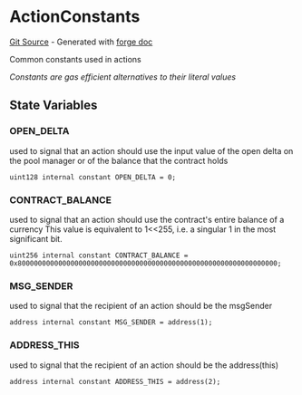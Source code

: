 # ActionConstants
[Git Source](https://github.com/uniswap/v4-periphery/blob/3f295d8435e4f776ea2daeb96ce1bc6d63f33fc7/src/libraries/ActionConstants.sol) - Generated with [forge doc](https://book.getfoundry.sh/reference/forge/forge-doc)

Common constants used in actions

*Constants are gas efficient alternatives to their literal values*


## State Variables
### OPEN_DELTA
used to signal that an action should use the input value of the open delta on the pool manager
or of the balance that the contract holds


```solidity
uint128 internal constant OPEN_DELTA = 0;
```


### CONTRACT_BALANCE
used to signal that an action should use the contract's entire balance of a currency
This value is equivalent to 1<<255, i.e. a singular 1 in the most significant bit.


```solidity
uint256 internal constant CONTRACT_BALANCE = 0x8000000000000000000000000000000000000000000000000000000000000000;
```


### MSG_SENDER
used to signal that the recipient of an action should be the msgSender


```solidity
address internal constant MSG_SENDER = address(1);
```


### ADDRESS_THIS
used to signal that the recipient of an action should be the address(this)


```solidity
address internal constant ADDRESS_THIS = address(2);
```


